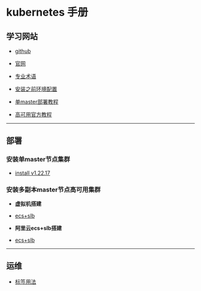 # kubernetes 手册

## 学习网站

- [github](https://github.com/kubernetes/kubernetes)

- [官网](https://kubernetes.io/)

- [专业术语](https://kubernetes.io/docs/reference/glossary/?fundamental=true)

- [安装之前环境配置](https://kubernetes.io/docs/setup/production-environment/container-runtimes/)

- [单master部署教程](https://kubernetes.io/docs/setup/production-environment/tools/kubeadm/install-kubeadm/)

- [高可用官方教程](https://github.com/kubernetes/kubeadm/blob/main/docs/ha-considerations.md#options-for-software-load-balancing)

----- 

## 部署

### 安装单master节点集群

- [install v1.22.17](k8s_1_22_17_install.md)

### 安装多副本master节点高可用集群

- **虚拟机搭建**

- [ecs+slb](ha/wm.md)

- **阿里云ecs+slb搭建**

- [ecs+slb](ha/ecs_slb.md)

------

## 运维

- [标签用法](https://kubernetes.io/zh-cn/docs/concepts/overview/working-with-objects/labels/)

```sh


```

